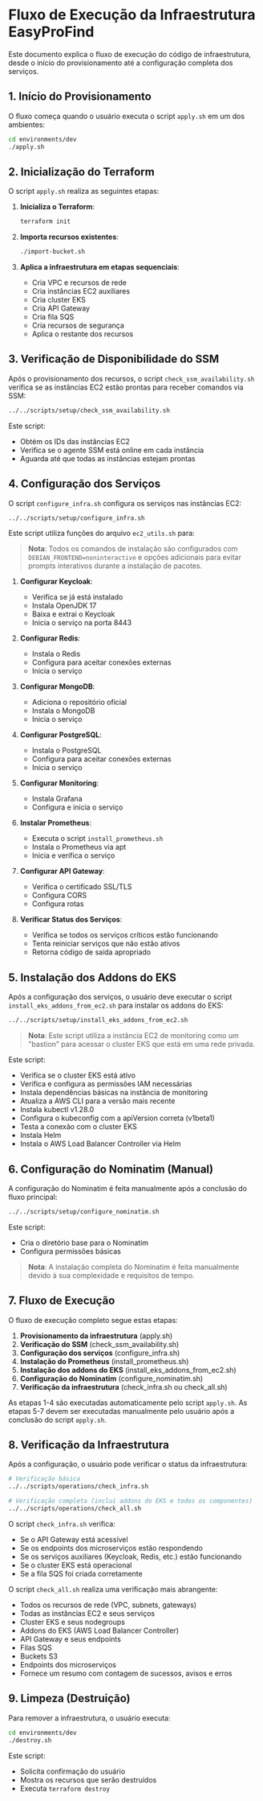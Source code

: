 # Fluxo de Execução da Infraestrutura EasyProFind

Este documento explica o fluxo de execução do código de infraestrutura, desde o início do provisionamento até a configuração completa dos serviços.

## 1. Início do Provisionamento

O fluxo começa quando o usuário executa o script `apply.sh` em um dos ambientes:

```bash
cd environments/dev
./apply.sh
```

## 2. Inicialização do Terraform

O script `apply.sh` realiza as seguintes etapas:

1. **Inicializa o Terraform**:
   ```bash
   terraform init
   ```

2. **Importa recursos existentes**:
   ```bash
   ./import-bucket.sh
   ```

3. **Aplica a infraestrutura em etapas sequenciais**:
   - Cria VPC e recursos de rede
   - Cria instâncias EC2 auxiliares
   - Cria cluster EKS
   - Cria API Gateway
   - Cria fila SQS
   - Cria recursos de segurança
   - Aplica o restante dos recursos

## 3. Verificação de Disponibilidade do SSM

Após o provisionamento dos recursos, o script `check_ssm_availability.sh` verifica se as instâncias EC2 estão prontas para receber comandos via SSM:

```bash
../../scripts/setup/check_ssm_availability.sh
```

Este script:
- Obtém os IDs das instâncias EC2
- Verifica se o agente SSM está online em cada instância
- Aguarda até que todas as instâncias estejam prontas

## 4. Configuração dos Serviços

O script `configure_infra.sh` configura os serviços nas instâncias EC2:

```bash
../../scripts/setup/configure_infra.sh
```

Este script utiliza funções do arquivo `ec2_utils.sh` para:

> **Nota**: Todos os comandos de instalação são configurados com `DEBIAN_FRONTEND=noninteractive` e opções adicionais para evitar prompts interativos durante a instalação de pacotes.

1. **Configurar Keycloak**:
   - Verifica se já está instalado
   - Instala OpenJDK 17
   - Baixa e extrai o Keycloak
   - Inicia o serviço na porta 8443

2. **Configurar Redis**:
   - Instala o Redis
   - Configura para aceitar conexões externas
   - Inicia o serviço

3. **Configurar MongoDB**:
   - Adiciona o repositório oficial
   - Instala o MongoDB
   - Inicia o serviço

4. **Configurar PostgreSQL**:
   - Instala o PostgreSQL
   - Configura para aceitar conexões externas
   - Inicia o serviço

5. **Configurar Monitoring**:
   - Instala Grafana
   - Configura e inicia o serviço

6. **Instalar Prometheus**:
   - Executa o script `install_prometheus.sh`
   - Instala o Prometheus via apt
   - Inicia e verifica o serviço

7. **Configurar API Gateway**:
   - Verifica o certificado SSL/TLS
   - Configura CORS
   - Configura rotas

8. **Verificar Status dos Serviços**:
   - Verifica se todos os serviços críticos estão funcionando
   - Tenta reiniciar serviços que não estão ativos
   - Retorna código de saída apropriado

## 5. Instalação dos Addons do EKS

Após a configuração dos serviços, o usuário deve executar o script `install_eks_addons_from_ec2.sh` para instalar os addons do EKS:

```bash
../../scripts/setup/install_eks_addons_from_ec2.sh
```

> **Nota**: Este script utiliza a instância EC2 de monitoring como um "bastion" para acessar o cluster EKS que está em uma rede privada.

Este script:
- Verifica se o cluster EKS está ativo
- Verifica e configura as permissões IAM necessárias
- Instala dependências básicas na instância de monitoring
- Atualiza a AWS CLI para a versão mais recente
- Instala kubectl v1.28.0
- Configura o kubeconfig com a apiVersion correta (v1beta1)
- Testa a conexão com o cluster EKS
- Instala Helm
- Instala o AWS Load Balancer Controller via Helm

## 6. Configuração do Nominatim (Manual)

A configuração do Nominatim é feita manualmente após a conclusão do fluxo principal:

```bash
../../scripts/setup/configure_nominatim.sh
```

Este script:
- Cria o diretório base para o Nominatim
- Configura permissões básicas

> **Nota**: A instalação completa do Nominatim é feita manualmente devido à sua complexidade e requisitos de tempo.

## 7. Fluxo de Execução

O fluxo de execução completo segue estas etapas:

1. **Provisionamento da infraestrutura** (apply.sh)
2. **Verificação do SSM** (check_ssm_availability.sh)
3. **Configuração dos serviços** (configure_infra.sh)
4. **Instalação do Prometheus** (install_prometheus.sh)
5. **Instalação dos addons do EKS** (install_eks_addons_from_ec2.sh)
6. **Configuração do Nominatim** (configure_nominatim.sh)
7. **Verificação da infraestrutura** (check_infra.sh ou check_all.sh)

As etapas 1-4 são executadas automaticamente pelo script `apply.sh`. As etapas 5-7 devem ser executadas manualmente pelo usuário após a conclusão do script `apply.sh`.

## 8. Verificação da Infraestrutura

Após a configuração, o usuário pode verificar o status da infraestrutura:

```bash
# Verificação básica
../../scripts/operations/check_infra.sh

# Verificação completa (inclui addons do EKS e todos os componentes)
../../scripts/operations/check_all.sh
```

O script `check_infra.sh` verifica:
- Se o API Gateway está acessível
- Se os endpoints dos microserviços estão respondendo
- Se os serviços auxiliares (Keycloak, Redis, etc.) estão funcionando
- Se o cluster EKS está operacional
- Se a fila SQS foi criada corretamente

O script `check_all.sh` realiza uma verificação mais abrangente:
- Todos os recursos de rede (VPC, subnets, gateways)
- Todas as instâncias EC2 e seus serviços
- Cluster EKS e seus nodegroups
- Addons do EKS (AWS Load Balancer Controller)
- API Gateway e seus endpoints
- Filas SQS
- Buckets S3
- Endpoints dos microserviços
- Fornece um resumo com contagem de sucessos, avisos e erros

## 9. Limpeza (Destruição)

Para remover a infraestrutura, o usuário executa:

```bash
cd environments/dev
./destroy.sh
```

Este script:
- Solicita confirmação do usuário
- Mostra os recursos que serão destruídos
- Executa `terraform destroy`